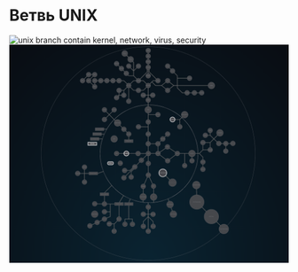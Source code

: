 # Ветвь UNIX  #


![unix branch contain kernel, network, virus, security](./unix_kernel_nework_virus_security.gif)
![map Holy_Graph](../Holy_Graph.png)

